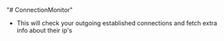 "# ConnectionMonitor" 

- This will check your outgoing established connections and fetch extra info about their ip's
